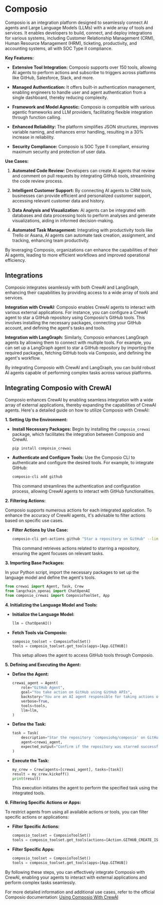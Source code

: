 # Composio

Composio is an integration platform designed to seamlessly connect AI agents and Large Language Models (LLMs) with a wide array of tools and services. It enables developers to build, connect, and deploy integrations for various systems, including Customer Relationship Management (CRM), Human Resource Management (HRM), ticketing, productivity, and accounting systems, all with SOC Type II compliance. 

**Key Features:**

- **Extensive Tool Integration:** Composio supports over 150 tools, allowing AI agents to perform actions and subscribe to triggers across platforms like GitHub, Salesforce, Slack, and more. 

- **Managed Authentication:** It offers built-in authentication management, enabling engineers to handle user and agent authentication from a single dashboard, thereby reducing complexity. 

- **Framework and Model Agnostic:** Composio is compatible with various agentic frameworks and LLM providers, facilitating flexible integration through function calling. 

- **Enhanced Reliability:** The platform simplifies JSON structures, improves variable naming, and enhances error handling, resulting in a 30% increase in reliability. 

- **Security Compliance:** Composio is SOC Type II compliant, ensuring maximum security and protection of user data. 

**Use Cases:**

1. **Automated Code Review:** Developers can create AI agents that review and comment on pull requests by integrating GitHub tools, streamlining the code review process. 

2. **Intelligent Customer Support:** By connecting AI agents to CRM tools, businesses can provide efficient and personalized customer support, accessing relevant customer data and history. 

3. **Data Analysis and Visualization:** AI agents can be integrated with databases and data processing tools to perform analyses and generate visualizations, aiding in informed decision-making. 

4. **Automated Task Management:** Integrating with productivity tools like Trello or Asana, AI agents can automate task creation, assignment, and tracking, enhancing team productivity. 

By leveraging Composio, organizations can enhance the capabilities of their AI agents, leading to more efficient workflows and improved operational efficiency.

## Integrations

Composio integrates seamlessly with both CrewAI and LangGraph, enhancing their capabilities by providing access to a wide array of tools and services.

**Integration with CrewAI:**
Composio enables CrewAI agents to interact with various external applications. For instance, you can configure a CrewAI agent to star a GitHub repository using Composio's GitHub tools. This involves installing the necessary packages, connecting your GitHub account, and defining the agent's tasks and tools. 

**Integration with LangGraph:**
Similarly, Composio enhances LangGraph agents by allowing them to connect with multiple tools. For example, you can set up a LangGraph agent to star a GitHub repository by importing the required packages, fetching GitHub tools via Composio, and defining the agent's workflow. 

By integrating Composio with CrewAI and LangGraph, you can build robust AI agents capable of performing complex tasks across various platforms. 

## Integrating Composio with CrewAI

Composio enhances CrewAI by enabling seamless integration with a wide array of external applications, thereby expanding the capabilities of CrewAI agents. Here's a detailed guide on how to utilize Composio with CrewAI:

**1. Setting Up the Environment:**

- **Install Necessary Packages:**
  Begin by installing the `composio_crewai` package, which facilitates the integration between Composio and CrewAI.
  ```bash
  pip install composio_crewai
  ```

- **Authenticate and Configure Tools:**
  Use the Composio CLI to authenticate and configure the desired tools. For example, to integrate GitHub:
  ```bash
  composio-cli add github
  ```
  This command streamlines the authentication and configuration process, allowing CrewAI agents to interact with GitHub functionalities.

**2. Filtering Actions:**

Composio supports numerous actions for each integrated application. To enhance the accuracy of CrewAI agents, it's advisable to filter actions based on specific use cases.

- **Filter Actions by Use Case:**
  ```bash
  composio-cli get-actions github "Star a repository on GitHub" --limit=10
  ```
  This command retrieves actions related to starring a repository, ensuring the agent focuses on relevant tasks.

**3. Importing Base Packages:**

In your Python script, import the necessary packages to set up the language model and define the agent's tools.
```python
from crewai import Agent, Task, Crew
from langchain_openai import ChatOpenAI
from composio_crewai import ComposioToolSet, App
```

**4. Initializing the Language Model and Tools:**

- **Initialize the Language Model:**
  ```python
  llm = ChatOpenAI()
  ```

- **Fetch Tools via Composio:**
  ```python
  composio_toolset = ComposioToolSet()
  tools = composio_toolset.get_tools(apps=[App.GITHUB])
  ```
  This setup allows the agent to access GitHub tools through Composio.

**5. Defining and Executing the Agent:**

- **Define the Agent:**
  ```python
  crewai_agent = Agent(
      role="GitHub Agent",
      goal="You take action on GitHub using GitHub APIs",
      backstory="You are an AI agent responsible for taking actions on GitHub on the user's behalf.",
      verbose=True,
      tools=tools,
      llm=llm,
  )
  ```

- **Define the Task:**
  ```python
  task = Task(
      description="Star the repository 'composiohq/composio' on GitHub",
      agent=crewai_agent,
      expected_output="Confirm if the repository was starred successfully."
  )
  ```

- **Execute the Task:**
  ```python
  my_crew = Crew(agents=[crewai_agent], tasks=[task])
  result = my_crew.kickoff()
  print(result)
  ```
  This execution initiates the agent to perform the specified task using the integrated tools.

**6. Filtering Specific Actions or Apps:**

To restrict agents from using all available actions or tools, you can filter specific actions or applications:

- **Filter Specific Actions:**
  ```python
  composio_toolset = ComposioToolSet()
  tools = composio_toolset.get_tools(actions=[Action.GITHUB_CREATE_ISSUE])
  ```

- **Filter Specific Apps:**
  ```python
  composio_toolset = ComposioToolSet()
  tools = composio_toolset.get_tools(apps=[App.GITHUB])
  ```

By following these steps, you can effectively integrate Composio with CrewAI, enabling your agents to interact with external applications and perform complex tasks seamlessly.

For more detailed information and additional use cases, refer to the official Composio documentation: [Using Composio With CrewAI](https://docs.composio.dev/framework/crewai) 